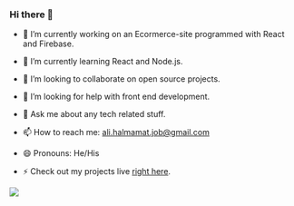 ### Hi there 👋


- 🔭 I’m currently working on an Ecormerce-site programmed with React and Firebase.
- 🌱 I’m currently learning React and Node.js.
- 👯 I’m looking to collaborate on open source projects.
- 🤔 I’m looking for help with front end development.
- 💬 Ask me about any tech related stuff.
- 📫 How to reach me: ali.halmamat.job@gmail.com 
- 😄 Pronouns: He/His

- ⚡ Check out my projects live <a href="http://www.alihalmamat.com/projects" target="_blank" el="noopener noreferrer">right here</a>. 
<img src = "https://github-readme-stats.vercel.app/api?username=mr-uyghur&&show_icons=true&title_color=ffffff&icon_color=bb2acf&text_color=daf7dc&bg_color=151515" >
